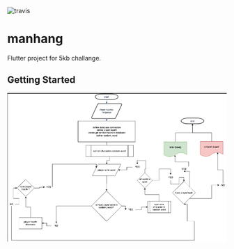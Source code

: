 ![travis](https://travis-ci.org/VB10/manhang.svg?branch=master)
# manhang

Flutter project for 5kb challange.

## Getting Started

![manhang lifecycle](https://github.com/VB10/manhang/blob/master/appflow/applife.png?raw=true)
